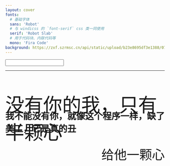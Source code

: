 ```yaml
---
layout: cover  
fonts:
  # 基础字体
  sans: 'Robot'
  # 与 windicss 的 `font-serif` css 类一同使用
  serif: 'Robot Slab'
  # 用于代码块、内联代码等
  mono: 'Fira Code'
background: https://zxf.szrmsc.cn/api/static/upload/b23e8695df3e1388/07ef5af16822d3d6.png
---
```


<Input/>

---

<div v-click-hide class="slidev-vclick-target slidev-vclick-hidden">
  <mdi-heart-half-full style="margin-left:40%" class="text-8xl text-red-400 animate-ping" />
  <div style="margin-top:60px;font-size:60px">
  没有你的我，只有半颗心
  </div>
  <div class="pt-24">
    <span style="font-size:40px;float:right" @click="$slidev.nav.next" class="px-2 py-12 rounded cursor-pointer" hover="bg-white bg-opacity-10">
      给他一颗心<mdi-hand-heart class="text-red-400" /> <carbon:arrow-right class="inline"/>
    </span>
  </div>
</div>

<div v-after style="margin-top:-30%">
  <mdi-heart-multiple class="text-8xl text-red-400 animate-ping" />
</div> 
<div v-after style="margin-top:-20%">
  <mdi-heart-multiple class="text-8xl text-red-400 animate-ping" />
</div>
<div v-after style="margin-top:-10%">
  <mdi-heart-multiple class="text-8xl text-red-400 animate-ping" />
</div>
<div v-after style="margin-top:-0%">
  <mdi-heart-multiple class="text-8xl text-red-400 animate-ping" />
</div>

# 我不能没有你，就像这个程序一样，缺了美工，它是真的丑

<!-- ```ts {all|2|1-7|9|all}
123
123
123
123
123
123
123
123
123
123
123
123
``` -->